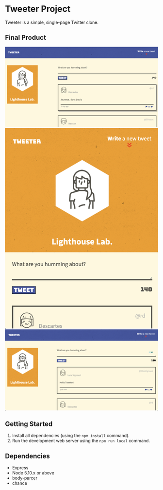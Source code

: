 # Tweeter Project

Tweeter is a simple, single-page Twitter clone.

## Final Product

![screenshot of the page in big screen devices desktop](https://github.com/J-0-d-a-1/tweeter/blob/master/docs/screenshot-of-bigscreen-device.png?raw=true)
![screenshot of the page in small screen devices smartphone](https://github.com/J-0-d-a-1/tweeter/blob/master/docs/screenshot-of-small-screen-device.png?raw=true)
![screenshot of the page when tweeted](https://github.com/J-0-d-a-1/tweeter/blob/master/docs/screenshot-of-tweet.png?raw=true)

## Getting Started

1. Install all dependencies (using the `npm install` command).
2. Run the development web server using the `npm run local` command.

## Dependencies

- Express
- Node 5.10.x or above
- body-parcer
- chance
